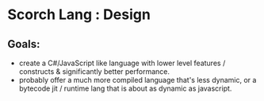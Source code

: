 # Scorch Lang : Design

## Goals:
- create a C#/JavaScript like language with lower level features / constructs & significantly better performance.
- probably offer a much more compiled language that's less dynamic, or a bytecode jit / runtime lang that is about as dynamic as javascript.
